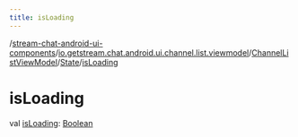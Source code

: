 ```yaml
---
title: isLoading
---
```

/[stream-chat-android-ui-components](../../../index.md)/[io.getstream.chat.android.ui.channel.list.viewmodel](../../index.md)/[ChannelListViewModel](../index.md)/[State](index.md)/[isLoading](isLoading.md)  
  
  
  
# isLoading  
val [isLoading](isLoading.md): [Boolean](https://kotlinlang.org/api/latest/jvm/stdlib/kotlin/-boolean/index.html)
